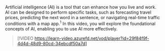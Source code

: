 Artificial intelligence (AI) is a tool that can enhance how you live and work. AI can be designed to perform specific tasks, such as forecasting travel prices, predicting the next word in a sentence, or navigating real-time traffic conditions with a map app.<sup>1</sup> In this video, you will explore the foundational concepts of AI, enabling you to use AI more effectively.

> [!VIDEO https://learn-video.azurefd.net/vod/player?id=29f84f9f-4d4d-48d9-80cd-34ebcdf50a7d]